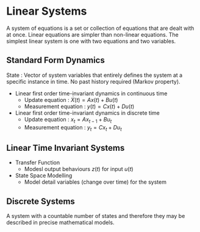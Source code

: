 # Linear Systems

A system of equations is a set or collection of equations that are dealt with at once.
Linear equations are simpler than non-linear equations. The simplest linear system is one with two equations and two variables.

## Standard Form Dynamics
State : Vector of system variables that entirely defines the system at a specific instance in time. No past history required (Markov property).
* Linear first order time-invariant dynamics in continuous time
	* Update equation : $\dot X(t) = Ax(t) + Bu(t)$
	* Measurement equation : $y(t) = Cx(t) + Du(t)$
* Linear first order time-invariant dynamics in discrete time
	* Update equation : $x_t = Ax_{t-1} + Bu_t$
	* Measurement equation : $y_t = Cx_t + Du_t$

## Linear Time Invariant Systems
- Transfer Function
	- Modesl output behaviours $z(t)$ for input $u(t)$
- State Space Modelling
	- Model detail variables (change over time) for the system

## Discrete Systems
A system with a countable number of states and therefore they may be described
in precise mathematical models.
